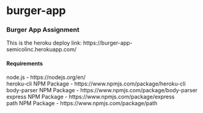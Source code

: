 # burger-app

<h3>Burger App Assignment</h3>

<p>This is the heroku deploy link: https://burger-app-semicolinc.herokuapp.com/</p>

<h4>Requirements</h4>
node.js - https://nodejs.org/en/<br>
heroku-cli NPM Package - https://www.npmjs.com/package/heroku-cli<br>
body-parser NPM Package - https://www.npmjs.com/package/body-parser<br>
express NPM Package - https://www.npmjs.com/package/express<br>
path NPM Package - https://www.npmjs.com/package/path

